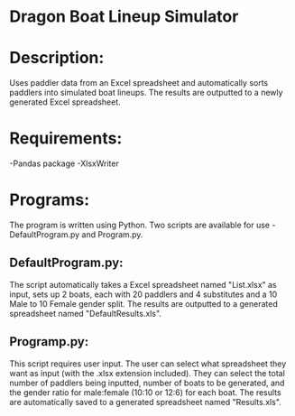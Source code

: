 # Dragon Boat Lineup Simulator

# Description:
Uses paddler data from an Excel spreadsheet and automatically sorts paddlers into simulated boat lineups. 
The results are outputted to a newly generated Excel spreadsheet.

# Requirements:
-Pandas package
-XlsxWriter


# Programs:
The program is written using Python.
Two scripts are available for use - DefaultProgram.py and Program.py.


## DefaultProgram.py:
The script automatically takes a Excel spreadsheet named "List.xlsx" as input, sets up 2 boats, each with 20 paddlers and 4 substitutes and a 10 Male to 10 Female gender split. 
The results are outputted to a generated spreadsheet named "DefaultResults.xls".

## Programp.py:
This script requires user input. 
The user can select what spreadsheet they want as input (with the .xlsx extension included).
They can select the total number of paddlers being inputted, number of boats to be generated, and the gender ratio for male:female (10:10 or 12:6) for each boat.
The results are automatically saved to a generated spreadsheet named "Results.xls".
